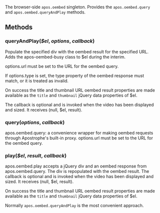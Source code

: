 The browser-side `apos.oembed` singleton. Provides the
`apos.oembed.query` and `apos.oembed.queryAndPlay` methods.


## Methods
### queryAndPlay(*$el*, *options*, *callback*)
Populate the specified div with the oembed result for the specified URL.
Adds the apos-oembed-busy class to $el during the interim.

options.url must be set to the URL for the oembed query.

If options.type is set, the type property of the oembed response must match,
or it is treated as invalid.

On success the title and thumbnail URL oembed result properties are made
available as the `title` and `thumbnail` jQuery data properties of
$el.

The callback is optional and is invoked when the video has been
displayed and sized. It receives (null, $el, result).
### query(*options*, *callback*)
apos.oembed.query: a convenience wrapper for making oembed requests
through Apostrophe's built-in proxy. options.url must be set to the
URL for the oembed query.
### play(*$el*, *result*, *callback*)
apos.oembed.play accepts a jQuery div and an oembed response
from apos.oembed.query. The div is repopulated with the oembed result.
The callback is optional and is invoked when the video has been
displayed and sized. It receives (null, $el, result).

On success the title and thumbnail URL oembed result properties are made
available as the `title` and `thumbnail` jQuery data properties of
$el.

Normally `apos.oembed.queryAndPlay` is the most convenient approach.

